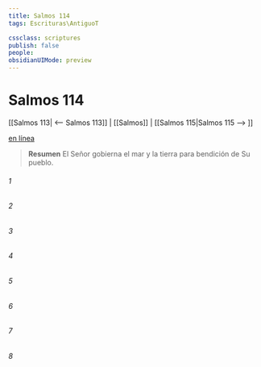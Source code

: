 ```yaml
---
title: Salmos 114
tags: Escrituras\AntiguoT

cssclass: scriptures
publish: false
people:
obsidianUIMode: preview
---
```


# Salmos 114
[[Salmos 113| <-- Salmos 113]] | [[Salmos]] | [[Salmos 115|Salmos 115 --> ]]

[en línea](https://churchofjesuschrist.org/study/scriptures/ot/ps/114?lang=spa)

> __Resumen__
El Señor gobierna el mar y la tierra para bendición de Su pueblo.

###### 1 


###### 2 


###### 3 


###### 4 


###### 5 


###### 6 


###### 7 


###### 8 


